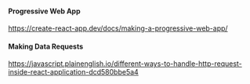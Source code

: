 #### Progressive Web App
https://create-react-app.dev/docs/making-a-progressive-web-app/

#### Making Data Requests
https://javascript.plainenglish.io/different-ways-to-handle-http-request-inside-react-application-dcd580bbe5a4
